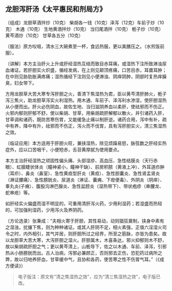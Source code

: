 ## 龙胆泻肝汤《太平惠民和剂局方》

〔组成〕龙胆草酒拌炒（10克） 柴胡各一钱（10克）泽泻（12克）车前子炒（10克） 木通（10克） 生地黄酒拌炒（10克） 当归尾酒拌（10克） 栀子炒（10克） 黄芩酒炒（10克） 甘草各五分（10克）

〔服法〕原方㕮咀，清水三大碗煮至一杯，食远热服，更以美膳压之。（水煎饭前服）。

〔讲解〕本方主治肝火上升或肝经湿热互结而致目赤耳痛，或湿热下注所致淋浊尿血诸证。若肝胆实火炽盛，循经发病，在上则见颠顶疼痛，口苦目赤，耳聋耳肿；在中则见胁肋胀满疼痛；湿热循经下注则见小便淋浊、阴痒阴肿，阴部时复热痒臊臭，妇女带下。

方用龙胆草大苦大寒专泻肝胆之火，善清下焦湿热为君，臣以黄芩清肝肺火，栀子泻三焦火，助龙胆草泻实火利湿热。用木通、车前子、泽泻利水渗湿，使肝胆湿热从小便而出。肝火必伤阴血，故佐生地、当归滋阴养血以柔肝，使祛邪而不伤正。火邪内郁则肝郁不舒，使以柴胡、甘草，用柴胡疏肝解郁以散火，并引诸药入肝，甘草调和诸药，既防苦寒伤胃，又能缓急止痛以制肝逆。诸药合用，泻中有补，疏中有养，降中有升，祛邪而不伤正，泻火而不伐胃，具有泻肝胆实火，清三焦湿热之效。

〔临证应用〕本方适用于肝胆火旺，兼挟湿热，除见烦躁易怒，脉弦数之肝经实热症外，应以口苦咽干，小便短赤，舌苔黄厚腻为使用要点。

本方主治肝经湿热之顽固性偏头痛、头部湿疹、高血压、急性结膜炎（天行赤眼）、虹膜睫状体炎（瞳神紧小，瞳神干缺）、前房积脓（黄液上冲）、外耳道疖肿（耳疖）、鼻炎（鼻室）、急性黄疸型肝炎（黄疸）、急性胆囊炎、急性肾盂肾炎（淋证腰痛）、急性膀胱炎、尿道炎（淋证、囊痈、下疳便毒）、外阴炎（阴痒）、睾丸炎(子痈）、腹股沟淋巴腺炎、急性盆腔炎（湿热带下）、带状疱疹（串腰龙、蛇串疮）等。

如肝经实火偏盛而湿不明显的，可重用清肝泻火药，少用利湿药；若湿盛而热轻的，可加强利湿药，少用泻火及养阴药。

〔方论选录〕张秉成：“夫相火寄于肝胆，其性易动，动则猖狂奠制，挟身中素有之湿浊，扰攘下焦，则为种种诸证。或其人肝阴不足，相火素强，正值六淫湿火司令之时，内外相引，其气并居，则肝胆所过之经界，所至之筋脉，亦皆为患矣。故以龙胆草大苦大寒，大泻肝胆之湿火。肝胆属木，木喜条达，邪火抑郁则木不舒，故以柴胡疏肝胆之气；更以黄芩清上，山栀导下，佐之以木通、车前、泽泻，引邪热从小肠膀胱而出。古人治病，泻邪必兼顾正，否则邪去正伤，恐犯药过病所之弊，故以归地养肝血，甘草缓中气，且协和各药，使苦寒之性不伤胃气耳。”（《成方便读》）

> 电子版注：原文有“清之焦湿热之效”，应为“清三焦湿热之效”，电子版已改。